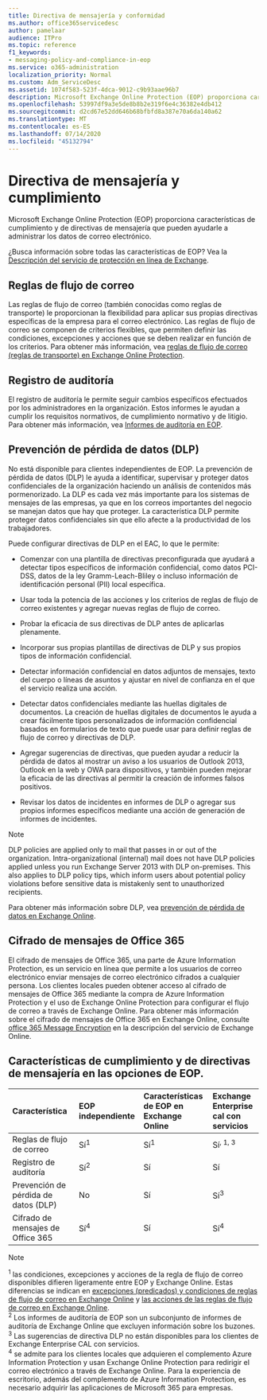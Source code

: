 ```yaml
---
title: Directiva de mensajería y conformidad
ms.author: office365servicedesc
author: pamelaar
audience: ITPro
ms.topic: reference
f1_keywords:
- messaging-policy-and-compliance-in-eop
ms.service: o365-administration
localization_priority: Normal
ms.custom: Adm_ServiceDesc
ms.assetid: 1074f583-523f-4dca-9012-c9b93aae96b7
description: Microsoft Exchange Online Protection (EOP) proporciona características de cumplimiento y de directivas de mensajería que pueden ayudarle a administrar los datos de correo electrónico.
ms.openlocfilehash: 53997df9a3e5de8b8b2e319f6e4c36382e4db412
ms.sourcegitcommit: d2cd67e52dd646b68bfbfd8a387e70a6da140a62
ms.translationtype: MT
ms.contentlocale: es-ES
ms.lasthandoff: 07/14/2020
ms.locfileid: "45132794"
---
```

# <a name="messaging-policy-and-compliance"></a>Directiva de mensajería y cumplimiento

Microsoft Exchange Online Protection (EOP) proporciona características de cumplimiento y de directivas de mensajería que pueden ayudarle a administrar los datos de correo electrónico.

¿Busca información sobre todas las características de EOP? Vea la [Descripción del servicio de protección en línea de Exchange](exchange-online-protection-service-description.md).

## <a name="mail-flow-rules"></a>Reglas de flujo de correo

Las reglas de flujo de correo (también conocidas como reglas de transporte) le proporcionan la flexibilidad para aplicar sus propias directivas específicas de la empresa para el correo electrónico. Las reglas de flujo de correo se componen de criterios flexibles, que permiten definir las condiciones, excepciones y acciones que se deben realizar en función de los criterios. Para obtener más información, vea [reglas de flujo de correo (reglas de transporte) en Exchange Online Protection](https://docs.microsoft.com/microsoft-365/security/office-365-security/mail-flow-rules-transport-rules-0).

## <a name="audit-logging"></a>Registro de auditoría

El registro de auditoría le permite seguir cambios específicos efectuados por los administradores en la organización. Estos informes le ayudan a cumplir los requisitos normativos, de cumplimiento normativo y de litigio. Para obtener más información, vea [Informes de auditoría en EOP](https://docs.microsoft.com/microsoft-365/security/office-365-security/auditing-reports-in-eop).

## <a name="data-loss-prevention-dlp"></a>Prevención de pérdida de datos (DLP)

No está disponible para clientes independientes de EOP. La prevención de pérdida de datos (DLP) le ayuda a identificar, supervisar y proteger datos confidenciales de la organización haciendo un análisis de contenidos más pormenorizado. La DLP es cada vez más importante para los sistemas de mensajes de las empresas, ya que en los correos importantes del negocio se manejan datos que hay que proteger. La característica DLP permite proteger datos confidenciales sin que ello afecte a la productividad de los trabajadores.

Puede configurar directivas de DLP en el EAC, lo que le permite:

- Comenzar con una plantilla de directivas preconfigurada que ayudará a detectar tipos específicos de información confidencial, como datos PCI-DSS, datos de la ley Gramm-Leach-Bliley o incluso información de identificación personal (PII) local específica.

- Usar toda la potencia de las acciones y los criterios de reglas de flujo de correo existentes y agregar nuevas reglas de flujo de correo.

- Probar la eficacia de sus directivas de DLP antes de aplicarlas plenamente.

- Incorporar sus propias plantillas de directivas de DLP y sus propios tipos de información confidencial.

- Detectar información confidencial en datos adjuntos de mensajes, texto del cuerpo o líneas de asuntos y ajustar en nivel de confianza en el que el servicio realiza una acción.

- Detectar datos confidenciales mediante las huellas digitales de documentos. La creación de huellas digitales de documentos le ayuda a crear fácilmente tipos personalizados de información confidencial basados en formularios de texto que puede usar para definir reglas de flujo de correo y directivas de DLP.

- Agregar sugerencias de directivas, que pueden ayudar a reducir la pérdida de datos al mostrar un aviso a los usuarios de Outlook 2013, Outlook en la web y OWA para dispositivos, y también pueden mejorar la eficacia de las directivas al permitir la creación de informes falsos positivos.

- Revisar los datos de incidentes en informes de DLP o agregar sus propios informes específicos mediante una acción de generación de informes de incidentes.

> [!NOTE]
> DLP policies are applied only to mail that passes in or out of the organization. Intra-organizational (internal) mail does not have DLP policies applied unless you run Exchange Server 2013 with DLP on-premises. This also applies to DLP policy tips, which inform users about potential policy violations before sensitive data is mistakenly sent to unauthorized recipients.

Para obtener más información sobre DLP, vea [prevención de pérdida de datos en Exchange Online](https://docs.microsoft.com/exchange/security-and-compliance/data-loss-prevention/data-loss-prevention).

## <a name="office-365-message-encryption"></a>Cifrado de mensajes de Office 365

El cifrado de mensajes de Office 365, una parte de Azure Information Protection, es un servicio en línea que permite a los usuarios de correo electrónico enviar mensajes de correo electrónico cifrados a cualquier persona. Los clientes locales pueden obtener acceso al cifrado de mensajes de Office 365 mediante la compra de Azure Information Protection y el uso de Exchange Online Protection para configurar el flujo de correo a través de Exchange Online. Para obtener más información sobre el cifrado de mensajes de Office 365 en Exchange Online, consulte [office 365 Message Encryption](../exchange-online-service-description/message-policy-and-compliance.md#office-365-message-encryption) en la descripción del servicio de Exchange Online.

## <a name="messaging-policy-and-compliance-features-across-eop-options"></a>Características de cumplimiento y de directivas de mensajería en las opciones de EOP.

|**Característica**|**EOP independiente**|**Características de EOP en <br/> Exchange Online**|**Exchange Enterprise <br/> cal con servicios**|
|:-----|:-----|:-----|:-----|
|Reglas de flujo de correo|Sí<sup>1</sup>|Sí<sup>1</sup>|Sí<sup>, 1, 3</sup>|
|Registro de auditoría|Sí<sup>2</sup>|Sí|Sí|
|Prevención de pérdida de datos (DLP)|No|Sí|Sí<sup>3</sup>|
|Cifrado de mensajes de Office 365|Sí<sup>4</sup>|Sí|Sí<sup>4</sup>|

> [!NOTE]
> <sup>1</sup> las condiciones, excepciones y acciones de la regla de flujo de correo disponibles difieren ligeramente entre EOP y Exchange Online. Estas diferencias se indican en [excepciones (predicados) y condiciones de reglas de flujo de correo en Exchange Online](https://docs.microsoft.com/Exchange/security-and-compliance/mail-flow-rules/conditions-and-exceptions) y [las acciones de las reglas de flujo de correo en Exchange Online](https://docs.microsoft.com/Exchange/security-and-compliance/mail-flow-rules/mail-flow-rule-actions). <br/>
> <sup>2</sup> Los informes de auditoría de EOP son un subconjunto de informes de auditoría de Exchange Online que excluyen información sobre los buzones. <br/>
> <sup>3</sup> Las sugerencias de directiva DLP no están disponibles para los clientes de Exchange Enterprise CAL con servicios. <br/>
> <sup>4</sup> se admite para los clientes locales que adquieren el complemento Azure Information Protection y usan Exchange Online Protection para redirigir el correo electrónico a través de Exchange Online. Para la experiencia de escritorio, además del complemento de Azure Information Protection, es necesario adquirir las aplicaciones de Microsoft 365 para empresas. <br/>
